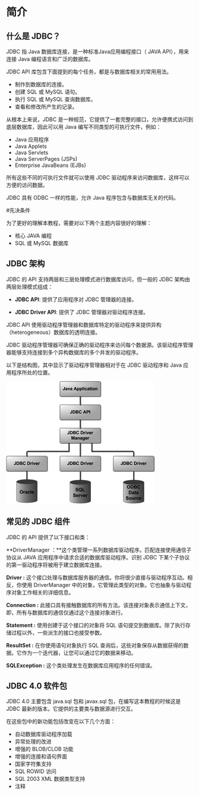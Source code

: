 # 简介

## 什么是 JDBC？
JDBC 指 Java 数据库连接，是一种标准Java应用编程接口（ JAVA   API），用来连接 Java 编程语言和广泛的数据库。

JDBC API 库包含下面提到的每个任务，都是与数据库相关的常用用法。

- 制作到数据库的连接。
- 创建 SQL 或 MySQL 语句。
- 执行 SQL 或 MySQL 查询数据库。
- 查看和修改所产生的记录。

从根本上来说，JDBC 是一种规范，它提供了一套完整的接口，允许便携式访问到底层数据库，因此可以用 Java 编写不同类型的可执行文件，例如：

- Java 应用程序
- Java Applets
- Java Servlets
- Java ServerPages (JSPs)
- Enterprise JavaBeans (EJBs)

所有这些不同的可执行文件就可以使用 JDBC 驱动程序来访问数据库，这样可以方便的访问数据。

JDBC 具有 ODBC 一样的性能，允许 Java 程序包含与数据库无关的代码。

#先决条件

为了更好的理解本教程，需要对以下两个主题内容很好的理解：

- 核心 JAVA 编程
- SQL 或 MySQL 数据库

## JDBC 架构

JDBC 的 API 支持两层和三层处理模式进行数据库访问，但一般的 JDBC 架构由两层处理模式组成：

- **JDBC API**: 提供了应用程序对 JDBC 管理器的连接。

- **JDBC Driver API**: 提供了 JDBC 管理器对驱动程序连接。

JDBC API 使用驱动程序管理器和数据库特定的驱动程序来提供异构（heterogeneous）数据库的透明连接。

JDBC 驱动程序管理器可确保正确的驱动程序来访问每个数据源。该驱动程序管理器能够支持连接到多个异构数据库的多个并发的驱动程序。

以下是结构图，其中显示了驱动程序管理器相对于在 JDBC 驱动程序和  Java 应用程序所处的位置。

![](images/r8GqQJ3.jpg)

## 常见的 JDBC 组件

JDBC 的 API 提供了以下接口和类：

**DriverManager ：**这个类管理一系列数据库驱动程序。匹配连接使用通信子协议从 JAVA 应用程序中请求合适的数据库驱动程序。识别 JDBC 下某个子协议的第一驱动程序将被用于建立数据库连接。

**Driver :** 这个接口处理与数据库服务器的通信。你将很少直接与驱动程序互动。相反，你使用 DriverManager 中的对象，它管理此类型的对象。它也抽象与驱动程序对象工作相关的详细信息。

**Connection :** 此接口具有接触数据库的所有方法。该连接对象表示通信上下文，即，所有与数据库的通信仅通过这个连接对象进行。

**Statement :** 使用创建于这个接口的对象将 SQL 语句提交到数据库。除了执行存储过程以外，一些派生的接口也接受参数。

**ResultSet :** 在你使用语句对象执行 SQL 查询后，这些对象保存从数据获得的数据。它作为一个迭代器，让您可以通过它的数据来移动。

**SQLException :** 这个类处理发生在数据库应用程序的任何错误。

## JDBC 4.0 软件包

JDBC 4.0 主要包含 java.sql 包和 javax.sql 包，在编写这本教程的时候这是 JDBC 最新的版本。它提供的主要类与数据源进行交互。

在这些包中的新功能包括改变在以下几个方面：

- 自动数据库驱动程序加载
- 异常处理的改进
- 增强的 BLOB/CLOB 功能
- 增强的连接和语句界面
- 国家字符集支持
- SQL ROWID 访问
- SQL 2003 XML 数据类型支持
- 注释